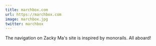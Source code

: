 ```yaml
---
title: marchbox.com
url: https://marchbox.com
image: marchbox.jpg
twitter: marchbox
---
```


The navigation on Zacky Ma's site is inspired by monorails. All aboard!
